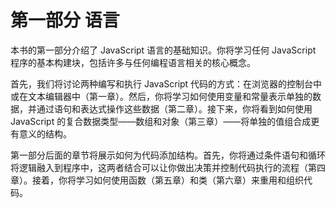 

# 第一部分 语言



本书的第一部分介绍了 JavaScript 语言的基础知识。你将学习任何 JavaScript 程序的基本构建块，包括许多与任何编程语言相关的核心概念。

首先，我们将讨论两种编写和执行 JavaScript 代码的方式：在浏览器的控制台中或在文本编辑器中（第一章）。然后，你将学习如何使用变量和常量表示单独的数据，并通过语句和表达式操作这些数据（第二章）。接下来，你将看到如何使用 JavaScript 的复合数据类型——数组和对象（第三章）——将单独的值组合成更有意义的结构。

第一部分后面的章节将展示如何为代码添加结构。首先，你将通过条件语句和循环将逻辑融入到程序中，这两者结合可以让你做出决策并控制代码执行的流程（第四章）。接着，你将学习如何使用函数（第五章）和类（第六章）来重用和组织代码。
